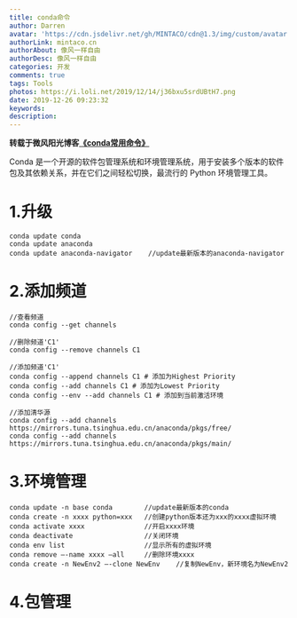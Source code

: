 ```yaml
---
title: conda命令
author: Darren
avatar: 'https://cdn.jsdelivr.net/gh/MINTACO/cdn@1.3/img/custom/avatar.jpg'
authorLink: mintaco.cn
authorAbout: 像风一样自由
authorDesc: 像风一样自由
categories: 开发
comments: true
tags: Tools
photos: https://i.loli.net/2019/12/14/j36bxu5srdUBtH7.png
date: 2019-12-26 09:23:32
keywords:
description:
---
```


**转载于微风阳光博客[《conda常用命令》](https://www.cnblogs.com/cqliu/p/11199771.html)**

Conda 是一个开源的软件包管理系统和环境管理系统，用于安装多个版本的软件包及其依赖关系，并在它们之间轻松切换，最流行的 Python 环境管理工具。
# 1.升级
```
conda update conda
conda update anaconda
conda update anaconda-navigator    //update最新版本的anaconda-navigator   
```
# 2.添加频道
```
//查看频道
conda config --get channels

//删除频道'C1'
conda config --remove channels C1

//添加频道'C1'
conda config --append channels C1 # 添加为Highest Priority
conda config --add channels C1 # 添加为Lowest Priority
conda config --env --add channels C1 # 添加到当前激活环境

//添加清华源
conda config --add channels https://mirrors.tuna.tsinghua.edu.cn/anaconda/pkgs/free/
conda config --add channels https://mirrors.tuna.tsinghua.edu.cn/anaconda/pkgs/main/
```

# 3.环境管理
```
conda update -n base conda        //update最新版本的conda
conda create -n xxxx python=xxx   //创建python版本还为xxx的xxxx虚拟环境
conda activate xxxx               //开启xxxx环境
conda deactivate                  //关闭环境
conda env list                    //显示所有的虚拟环境
conda remove —-name xxxx —all     //删除环境xxxx
conda create -n NewEnv2 —-clone NewEnv    //复制NewEnv，新环境名为NewEnv2
```
# 4.包管理

